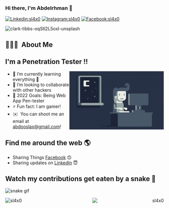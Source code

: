 ### Hi there, I'm Abdelrhman  👋 

[![Linkedin:sl4x0](https://img.shields.io/badge/-sl4x0-blue?style=flat-square&logo=Linkedin&logoColor=white&link=https://www.linkedin.com/in/sl4x0/)](https://www.linkedin.com/in/sl4x0/)
[![Instagram:sl4x0](https://img.shields.io/badge/-sl4x0-red?style=flat-square&logo=instagram&logoColor=white&link=https://www.instagram.com/sl4x0/)](https://www.instagram.com/sl4x0/)
[![Facebook:sl4x0](https://img.shields.io/badge/-sl4x0-blue?style=flat-square&logo=facebook&logoColor=white&link=https://www.facebook.com/sl4x0/)](https://www.facebook.com/sl4x0/)

![clark-tibbs-oqStl2L5oxI-unsplash](https://user-images.githubusercontent.com/70459751/185711530-6b97556d-e73d-47f9-93a7-f9557a2c3f2a.jpg)

## 👨🏻‍💻 &nbsp;About Me

## I'm a Penetration Tester !!

<img alt="Night Coding" src="https://raw.githubusercontent.com/AVS1508/AVS1508/master/assets/Night-Coding.gif" align="right"/>

- 🌱 I’m currently learning everything 🤣
- 👯 I’m looking to collaborate with other hackers
- 🥅 2022 Goals: Being Web App Pen-tester
- ⚡ Fun fact: I am gamer!
- ✉️ &nbsp;You can shoot me an email at abdooslax@gmail.com!




## Find me around the web 🌎
- Sharing Things <a href="https://www.facebook.com/sl4x0">Facebook</a> 🙃
- Sharing updates on <a href="https://www.linkedin.com/in/sl4x0/">LinkedIn</a> 😇


## Watch my contributions get eaten by a snake 🐍
![snake gif](https://user-images.githubusercontent.com/88105077/166116856-9251de7f-d2df-46fd-901b-5920e8047e52.svg)



<p align="left"><img width="45%" align="left" src="https://github-readme-stats.vercel.app/api?username=sl4x0&show_icons=true&include_all_commits=true&theme=radical&hide_border=true" alt="sl4x0" /></p>
<p align="right"><img width="45%" align="right" sy src="https://github-readme-stats.vercel.app/api/top-langs/?username=sl4x0&layout=compact&theme=radical&hide_border=true" alt="sl4x0" /></p>




